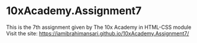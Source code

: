 # 10xAcademy.Assignment7
This is the 7th assignment given by The 10x Academy in HTML-CSS module
Visit the site: https://iamibrahimansari.github.io/10xAcademy.Assignment7/
